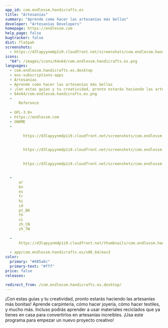 ```yaml
---
app_id: com.endlessm.handicrafts.es
title: "Artesanías"
summary: "Aprende como hacer las artesanías más bellas"
developer: "Artesanías Developers"
homepage: https://endlessm.com
help_page: false
bugtracker: false
dist: flatpak
screenshots:
  - https://d3lapyynmdp1i9.cloudfront.net/screenshots/com.endlessm.handicrafts.es/C/com.endlessm.handicrafts.es-screenshot1.jpg
icons:
  "64": /images/icons/64x64/com.endlessm.handicrafts.es.png
languages:
  - com.endlessm.handicrafts.es.desktop
  - eos-subscriptions-apps
  - Artesanías
  - Aprende como hacer las artesanías más bellas
  - ¡Con estas guías y tu creatividad, pronto estarás haciendo las artesanías más bonitas! Aprende carpintería, cómo hacer joyería, cómo hacer textiles, y mucho más. Incluso podrás aprender a usar materiales reciclados que ya tienes en casa para convertirlos en artesanías increíbles. ¡Usa este programa para empezar un nuevo proyecto creativo!
  - 64x64/com.endlessm.handicrafts.es.png
  - 
      Reference
    
  - GPL-3.0+
  - https://endlessm.com
  - GNOME
  - 
      
        https://d3lapyynmdp1i9.cloudfront.net/screenshots/com.endlessm.handicrafts.es/C/com.endlessm.handicrafts.es-screenshot1.jpg
      
      
        https://d3lapyynmdp1i9.cloudfront.net/screenshots/com.endlessm.handicrafts.es/C/com.endlessm.handicrafts.es-screenshot2.jpg
      
      
        https://d3lapyynmdp1i9.cloudfront.net/screenshots/com.endlessm.handicrafts.es/C/com.endlessm.handicrafts.es-screenshot3.jpg
      
    
  - 
      ar
      bn
      es
      fr
      hi
      id
      pt_BR
      th
      vi
      zh_CN
      zh_TW
    
  - 
      https://d3lapyynmdp1i9.cloudfront.net/thumbnails/com.endlessm.handicrafts.es/com.endlessm.handicrafts.es-thumb.jpg
    
  - app/com.endlessm.handicrafts.es/x86_64/eos3
color:
  primary: "#485a6c"
  primary-text: "#fff"
price: false
releases:

redirect_from: /com.endlessm.handicrafts.es.desktop/
---
```


<p>¡Con estas guías y tu creatividad, pronto estarás haciendo las artesanías más bonitas! Aprende carpintería, cómo hacer joyería, cómo hacer textiles, y mucho más. Incluso podrás aprender a usar materiales reciclados que ya tienes en casa para convertirlos en artesanías increíbles. ¡Usa este programa para empezar un nuevo proyecto creativo!</p>